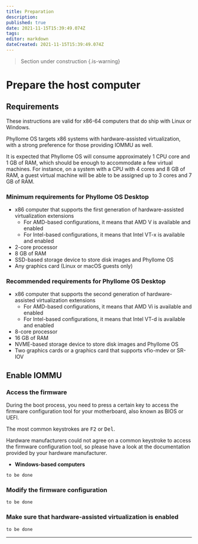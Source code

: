 ```yaml
---
title: Preparation
description: 
published: true
date: 2021-11-15T15:39:49.074Z
tags: 
editor: markdown
dateCreated: 2021-11-15T15:39:49.074Z
---
```


> Section under construction
{.is-warning}

# Prepare the host computer

## Requirements

These instructions are valid for x86-64 computers that do ship with Linux or Windows.

Phyllome OS targets x86 systems with hardware-assisted virtualization, with a strong preference for those providing IOMMU as well.

It is expected that Phyllome OS will consume approximately 1 CPU core and 1 GB of RAM, which should be enough to accommodate a few
virtual machines. For instance, on a system with a CPU with 4 cores and 8 GB of RAM, a guest virtual machine will be able to be assigned up to 3 cores and 7 GB of RAM.

### Minimum requirements for Phyllome OS Desktop

* x86 computer that supports the first generation of hardware-assisted virtualization extensions
    * For AMD-based configurations, it means that AMD V is available and enabled
    * For Intel-based configurations, it means that Intel VT-x is available and enabled
* 2-core processor
* 8 GB of RAM
* SSD-based storage device to store disk images and Phyllome OS
* Any graphics card (Linux or macOS guests only)

### Recommended requirements for Phyllome OS Desktop

* x86 computer that supports the second generation of hardware-assisted virtualization extensions
    * For AMD-based configurations, it means that AMD Vi is available and enabled
    * For Intel-based configurations, it means that Intel VT-d is available and enabled
* 8-core processor
* 16 GB of RAM
* NVME-based storage device to store disk images and Phyllome OS
* Two graphics cards or a graphics card that supports vfio-mdev or SR-IOV

## Enable IOMMU

### Access the firmware

During the boot process, you need to press a certain key to access the firmware configuration tool for your motherboard, also known as BIOS or UEFI. 

The most common keystrokes are <kbd>F2</kbd> or <kbd>Del</kbd>.

Hardware manufacturers could not agree on a common keystroke to access the firmware configuration tool, so please have a look at the documentation provided by your hardware manufacturer.

* **Windows-based computers**

`to be done`

### Modify the firmware configuration

`to be done`

### Make sure that hardware-assisted virtualization is enabled 

`to be done`

---